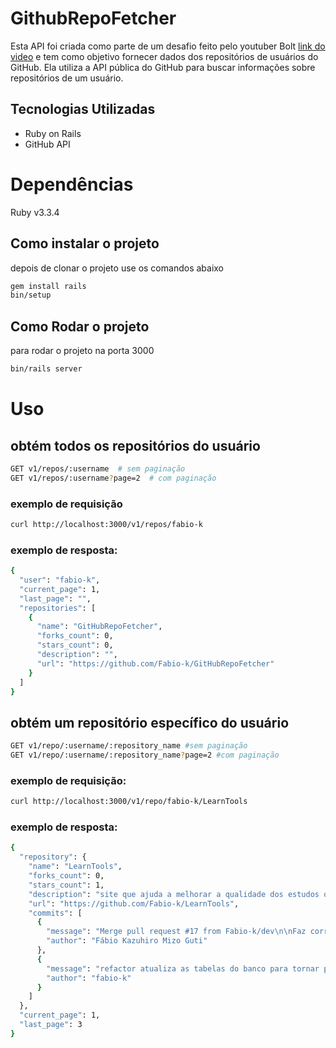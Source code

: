 # GithubRepoFetcher

Esta API foi criada como parte de um desafio feito pelo youtuber Bolt [link do video](https://www.youtube.com/watch?v=GjA4Qmbiiwc) e tem como objetivo fornecer dados dos repositórios de usuários do GitHub. Ela utiliza a API pública do GitHub para buscar informações sobre repositórios de um usuário.

## Tecnologias Utilizadas

- Ruby on Rails
- GitHub API

# Dependências

Ruby v3.3.4

## Como instalar o projeto

depois de clonar o projeto use os comandos abaixo

```Bash
gem install rails
bin/setup
```

## Como Rodar o projeto

para rodar o projeto na porta 3000

```Bash
bin/rails server
```

# Uso

## obtém todos os repositórios do usuário

```Bash
GET v1/repos/:username  # sem paginação
GET v1/repos/:username?page=2  # com paginação
```

### exemplo de requisição

```Bash
curl http://localhost:3000/v1/repos/fabio-k
```

### exemplo de resposta:

```Bash
{
  "user": "fabio-k",
  "current_page": 1,
  "last_page": "",
  "repositories": [
    {
      "name": "GitHubRepoFetcher",
      "forks_count": 0,
      "stars_count": 0,
      "description": "",
      "url": "https://github.com/Fabio-k/GitHubRepoFetcher"
    }
  ]
}
```

## obtém um repositório específico do usuário

```Bash
GET v1/repo/:username/:repository_name #sem paginação
GET v1/repo/:username/:repository_name?page=2 #com paginação
```

### exemplo de requisição:

```Bash
curl http://localhost:3000/v1/repo/fabio-k/LearnTools
```

### exemplo de resposta:

```Bash
{
  "repository": {
    "name": "LearnTools",
    "forks_count": 0,
    "stars_count": 1,
    "description": "site que ajuda a melhorar a qualidade dos estudos oferecendo ferramentas de estudo  aprimoradas com LLM",
    "url": "https://github.com/Fabio-k/LearnTools",
    "commits": [
      {
        "message": "Merge pull request #17 from Fabio-k/dev\n\nFaz correção importante nas tabela do banco de dados",
        "author": "Fábio Kazuhiro Mizo Guti"
      },
      {
        "message": "refactor atualiza as tabelas do banco para tornar possivel a deletar tabelas e atualiza os prompts",
        "author": "fabio-k"
      }
    ]
  },
  "current_page": 1,
  "last_page": 3
}
```

